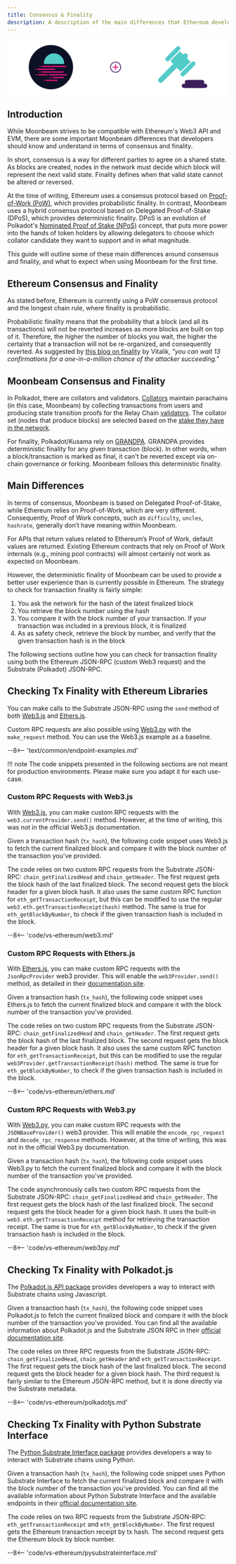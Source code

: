 ```yaml
---
title: Consensus & Finality
description: A description of the main differences that Ethereum developers need to understand in terms of consensus and finality on Moonbeam.
---
```


![Moonbeam v Ethereum - Consensus and Finality Banner](/images/builders/get-started/eth-compare/consensus-finality-banner.png)

## Introduction

While Moonbeam strives to be compatible with Ethereum's Web3 API and EVM, there are some important Moonbeam differences that developers should know and understand in terms of consensus and finality.

In short, consensus is a way for different parties to agree on a shared state. As blocks are created, nodes in the network must decide which block will represent the next valid state. Finality defines when that valid state cannot be altered or reversed.

At the time of writing, Ethereum uses a consensus protocol based on [Proof-of-Work (PoW)](https://ethereum.org/en/developers/docs/consensus-mechanisms/pow/), which provides probabilistic finality. In contrast, Moonbeam uses a hybrid consensus protocol based on Delegated Proof-of-Stake (DPoS), which provides deterministic finality. DPoS is an evolution of Polkadot's [Nominated Proof of Stake (NPoS)](https://wiki.polkadot.network/docs/learn-consensus) concept, that puts more power into the hands of token holders by allowing delegators to choose which collator candidate they want to support and in what magnitude.

This guide will outline some of these main differences around consensus and finality, and what to expect when using Moonbeam for the first time.

## Ethereum Consensus and Finality

As stated before, Ethereum is currently using a PoW consensus protocol and the longest chain rule, where finality is probabilistic. 

Probabilistic finality means that the probability that a block (and all its transactions) will not be reverted increases as more blocks are built on top of it. Therefore, the higher the number of blocks you wait, the higher the certainty that a transaction will not be re-organized, and consequently reverted. As suggested by [this blog on finality](https://blog.ethereum.org/2016/05/09/on-settlement-finality/) by Vitalik, _"you can wait 13 confirmations for a one-in-a-million chance of the attacker succeeding."_

## Moonbeam Consensus and Finality

In Polkadot, there are collators and validators. [Collators](https://wiki.polkadot.network/docs/en/learn-collator) maintain parachains (in this case, Moonbeam) by collecting transactions from users and producing state transition proofs for the Relay Chain [validators](https://wiki.polkadot.network/docs/en/learn-validator). The collator set (nodes that produce blocks) are selected based on the [stake they have in the network](/learn/features/consensus/). 

For finality, Polkadot/Kusama rely on [GRANDPA](https://wiki.polkadot.network/docs/learn-consensus#finality-gadget-grandpa). GRANDPA provides deterministic finality for any given transaction (block). In other words, when a block/transaction is marked as final, it can't be reverted except via on-chain governance or forking. Moonbeam follows this deterministic finality.

## Main Differences

In terms of consensus, Moonbeam is based on Delegated Proof-of-Stake, while Ethereum relies on Proof-of-Work, which are very different. Consequently, Proof of Work concepts, such as  `difficulty`, `uncles`, `hashrate`, generally don’t have meaning within Moonbeam.

For APIs that return values related to Ethereum’s Proof of Work, default values are returned. Existing Ethereum contracts that rely on Proof of Work internals (e.g., mining pool contracts) will almost certainly not work as expected on Moonbeam.

However, the deterministic finality of Moonbeam can be used to provide a better user experience than is currently possible in Ethereum. The strategy to check for transaction finality is fairly simple:

 1. You ask the network for the hash of the latest finalized block
 2. You retrieve the block number using the hash
 3. You compare it with the block number of your transaction. If your transaction was included in a previous block, it is finalized
 4. As as safety check, retrieve the block by number, and verify that the given transaction hash is in the block

The following sections outline how you can check for transaction finality using both the Ethereum JSON-RPC (custom Web3 request) and the Substrate (Polkadot) JSON-RPC.

## Checking Tx Finality with Ethereum Libraries

You can make calls to the Substrate JSON-RPC using the `send` method of both [Web3.js](https://web3js.readthedocs.io/) and [Ethers.js](https://docs.ethers.io/).

Custom RPC requests are also possible using [Web3.py](https://web3py.readthedocs.io/) with the `make_request` method. You can use the Web3.js example as a baseline.

--8<-- 'text/common/endpoint-examples.md'

!!! note
    The code snippets presented in the following sections are not meant for production environments. Please make sure you adapt it for each use-case.

### Custom RPC Requests with Web3.js

With [Web3.js](https://web3js.readthedocs.io/), you can make custom RPC requests with the `web3.currentProvider.send()` method. However, at the time of writing, this was not in the official Web3.js documentation.

Given a transaction hash (`tx_hash`), the following code snippet uses Web3.js to fetch the current finalized block and compare it with the block number of the transaction you've provided. 

The code relies on two custom RPC requests from the Substrate JSON-RPC: `chain_getFinalizedHead` and `chain_getHeader`. The first request gets the block hash of the last finalized block. The second request gets the block header for a given block hash. It also uses the same custom RPC function for `eth_getTransactionReceipt`, but this can be modified to use the regular `web3.eth.getTransactionReceipt(hash)` method. The same is true for `eth_getBlockByNumber`, to check if the given transaction hash is included in the block.

--8<-- 'code/vs-ethereum/web3.md'

### Custom RPC Requests with Ethers.js

With [Ethers.js](https://docs.ethers.io/), you can make custom RPC requests with the `JsonRpcProvider` web3 provider. This will enable the `web3Provider.send()` method, as detailed in their [documentation site](https://docs.ethers.io/v5/api/providers/jsonrpc-provider/#JsonRpcProvider-send).

Given a transaction hash (`tx_hash`), the following code snippet uses Ethers.js to fetch the current finalized block and compare it with the block number of the transaction you've provided. 

The code relies on two custom RPC requests from the Substrate JSON-RPC: `chain_getFinalizedHead` and `chain_getHeader`. The first request gets the block hash of the last finalized block. The second request gets the block header for a given block hash. It also uses the same custom RPC function for `eth_getTransactionReceipt`, but this can be modified to use the regular `web3Provider.getTransactionReceipt(hash)` method. The same is true for `eth_getBlockByNumber`, to check if the given transaction hash is included in the block.

--8<-- 'code/vs-ethereum/ethers.md'

### Custom RPC Requests with Web3.py

With [Web3.py](https://web3py.readthedocs.io/en/stable/), you can make custom RPC requests with the `JSONBaseProvider()` web3 provider. This will enable the `encode_rpc_request` and `decode_rpc_response` methods. However, at the time of writing, this was not in the official Web3.py documentation.

Given a transaction hash (`tx_hash`), the following code snippet uses Web3.py to fetch the current finalized block and compare it with the block number of the transaction you've provided. 

The code asynchronously calls two custom RPC requests from the Substrate JSON-RPC: `chain_getFinalizedHead` and `chain_getHeader`. The first request gets the block hash of the last finalized block. The second request gets the block header for a given block hash. It uses the built-in `web3.eth.getTransactionReceipt` method for retrieving the transaction receipt. The same is true for `eth_getBlockByNumber`, to check if the given transaction hash is included in the block.

--8<-- 'code/vs-ethereum/web3py.md'

## Checking Tx Finality with Polkadot.js

The [Polkadot.js API package](https://polkadot.js.org/docs/api/start) provides developers a way to interact with Substrate chains using Javascript.

Given a transaction hash (`tx_hash`), the following code snippet uses Polkadot.js to fetch the current finalized block and compare it with the block number of the transaction you've provided. You can find all the available information about Polkadot.js and the Substrate JSON RPC in their [official documentation site](https://polkadot.js.org/docs/substrate/rpc).

The code relies on three RPC requests from the Substrate JSON-RPC: `chain_getFinalizedHead`, `chain_getHeader` and `eth_getTransactionReceipt`. The first request gets the block hash of the last finalized block. The second request gets the block header for a given block hash. The third request is fairly similar to the Ethereum JSON-RPC method, but it is done directly via the Substrate metadata.

--8<-- 'code/vs-ethereum/polkadotjs.md'

## Checking Tx Finality with Python Substrate Interface

The [Python Substrate Interface package](https://github.com/polkascan/py-substrate-interface) provides developers a way to interact with Substrate chains using Python. 

Given a transaction hash (`tx_hash`), the following code snippet uses Python Substrate Interface to fetch the current finalized block and compare it with the block number of the transaction you've provided. You can find all the available information about Python Substrate Interface and the available endpoints in their [official documentation site](https://polkascan.github.io/py-substrate-interface/).

The code relies on two RPC requests from the Substrate JSON-RPC: `eth_getTransactionReceipt` and `eth_getBlockByNumber`. The first request gets the Ethereum transaction receipt by tx hash. The second request gets the Ethereum block by block number. 

--8<-- 'code/vs-ethereum/pysubstrateinterface.md'
